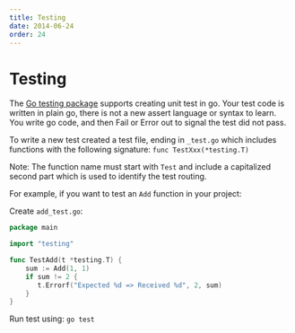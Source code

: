 ```yaml
---
title: Testing
date: 2014-06-24
order: 24
---
```


# Testing

The [Go testing package](https://golang.org/pkg/testing/) supports creating unit test in go. Your test code is written in plain go, there is not a new assert language or syntax to learn. You write go code, and then Fail or Error out to signal the test did not pass.

To write a new test created a test file, ending in `_test.go` which includes functions with the following signature: `func TestXxx(*testing.T)`

Note: The function name must start with `Test` and include a capitalized second part which is used to identify the test routing.

For example, if you want to test an `Add` function in your project:

Create `add_test.go`:

```go
package main

import "testing"

func TestAdd(t *testing.T) {
    sum := Add(1, 1)
    if sum != 2 {
       t.Errorf("Expected %d => Received %d", 2, sum)
    }
}
```

Run test using: `go test`

